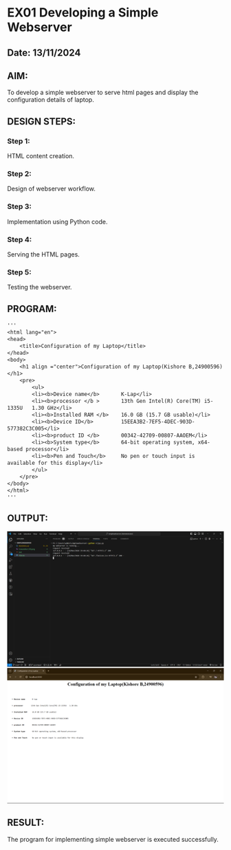 # EX01 Developing a Simple Webserver
## Date: 13/11/2024

## AIM:
To develop a simple webserver to serve html pages and display the configuration details of laptop.

## DESIGN STEPS:
### Step 1: 
HTML content creation.

### Step 2:
Design of webserver workflow.

### Step 3:
Implementation using Python code.

### Step 4:
Serving the HTML pages.

### Step 5:
Testing the webserver.

## PROGRAM:
    '''
    <html lang="en">
    <head>
        <title>Configuration of my Laptop</title>
    </head>
    <body>
        <h1 align ="center">Configuration of my Laptop(Kishore B,24900596)</h1>
        <pre>
            <ul>
            <li><b>Device name</b>       K-Lap</li>
            <li><b>processor </b >       13th Gen Intel(R) Core(TM) i5-1335U   1.30 GHz</li>
            <li><b>Installed RAM </b>    16.0 GB (15.7 GB usable)</li>
            <li><b>Device ID</b>         15EEA3B2-7EF5-4DEC-903D-577382C3C005</li>
            <li><b>product ID </b>       00342-42709-00807-AAOEM</li>
            <li><b>System type</b>       64-bit operating system, x64-based processor</li>
            <li><b>Pen and Touch</b>     No pen or touch input is available for this display</li>
            </ul>
        </pre>
    </body>
    </html>
    '''

## OUTPUT:
![alt text](<Screenshot (12).png>) 
![alt text](<Screenshot (11).png>)
## RESULT:
The program for implementing simple webserver is executed successfully.
